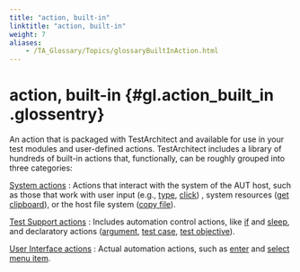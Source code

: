 ```yaml
--- 
title: "action, built-in"
linktitle: "action, built-in"
weight: 7
aliases: 
    - /TA_Glossary/Topics/glossaryBuiltInAction.html
---
```

# action, built-in {#gl.action_built_in .glossentry}

An action that is packaged with TestArchitect and available for use in your test modules and user-defined actions. TestArchitect includes a library of hundreds of built-in actions that, functionally, can be roughly grouped into three categories:

[System actions](../../TA_Automation/Topics/bia_System.html)
:   Actions that interact with the system of the AUT host, such as those that work with user input \(e.g., [type](../../TA_Automation/Topics/bia_type.html), [click](../../TA_Automation/Topics/bia_click.html)\) , system resources \([get clipboard](../../TA_Automation/Topics/bia_get_clipboard.html)\), or the host file system \([copy file](../../TA_Automation/Topics/bia_copy_file.html)\).

[Test Support actions](../../TA_Automation/Topics/bia_Test_Support.html)
:   Includes automation control actions, like [if](../../TA_Automation/Topics/bia_if.html) and [sleep](../../TA_Automation/Topics/bia_sleep.html), and declaratory actions \([argument](../../TA_Automation/Topics/bia_argument.html), [test case](../../TA_Automation/Topics/bia_test_case.html), [test objective](../../TA_Automation/Topics/bia_test_objective.html)\).

[User Interface actions](../../TA_Automation/Topics/bia_User_Interface.html)
:   Actual automation actions, such as [enter](../../TA_Automation/Topics/bia_enter.html) and [select menu item](../../TA_Automation/Topics/bia_select_menu_item.html).

